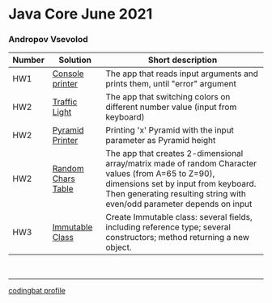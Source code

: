 # Java Core June 2021

### Andropov Vsevolod

| Number | Solution  | Short description
| --- | --- | --- |
HW1 | [Console printer](./src/main/java/homework_1/Main.java) | The app that reads input arguments and prints them, until "error" argument |
HW2 | [Traffic Light](./src/main/java/homework_2/traffic_light/) | The app that switching colors on different number value (input from keyboard) |
HW2 | [Pyramid Printer](./src/main/java/homework_2/pyramid_printer/) | Printing 'x' Pyramid with the input parameter as Pyramid height |
HW2 | [Random Chars Table](./src/main/java/homework_2/random_chars_table/) | The app that creates 2-dimensional array/matrix made of random Character values (from A=65 to Z=90), dimensions set by input from keyboard. Then generating resulting string with even/odd parameter depends on input |
HW3 | [Immutable Class](./src/main/java/homework_3/ImmutableClass.java) | Create Immutable class: several fields, including reference type; several constructors; method returning a new object. | 

<br>

___

[codingbat profile](https://codingbat.com/done?user=devngrow@gmail.com&tag=1205090974)